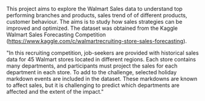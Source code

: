 This project aims to explore the Walmart Sales data to understand top performing branches and products, sales trend of
of different products, customer behaviour. The aims is to study how sales strategies can be improved and optimized. The
dataset was obtained from the Kaggle Walmart Sales Forecasting Competition (https://www.kaggle.com/c/walmartrecruiting-store-sales-forecasting).


"In this recruiting competition, job-seekers are provided with historical sales data for 45 Walmart stores located in
different regions. Each store contains many departments, and participants must project the sales for each department in
each store. To add to the challenge, selected holiday markdown events are included in the dataset. These markdowns
are known to affect sales, but it is challenging to predict which departments are affected and the extent of the impact."
